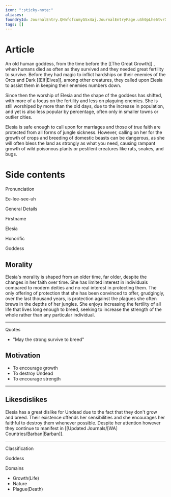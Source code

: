 ```yaml
---
icon: ":sticky-note:"
aliases: 
foundryId: JournalEntry.QHnfcfcumyGSx4aj.JournalEntryPage.uSh0pLhe6tvrXS2d
tags: []
---
```


# Article
An old human goddess, from the time before the [[The Great Growth]] , when humans died as often as they survived and they needed great fertility to survive. Before they had magic to inflict hardships on their enemies of the Orcs and Dark [[Elf|Elves]], among other creatures, they called upon Elesia to assist them in keeping their enemies numbers down. 

Since then the worship of Elesia and the shape of the goddess has shifted, with more of a focus on the fertility and less on plaguing enemies. She is still worshiped by more than the old days, due to the increase in population, and yet is also less popular by percentage, often only in smaller towns or outlier cities.

Elesia is safe enough to call upon for marriages and those of true faith are protected from all forms of jungle sickness. However, calling on her for the growth of crops and breeding of domestic beasts can be dangerous, as she will often bless the land as strongly as what you need, causing rampant growth of wild poisonous plants or pestilent creatures like rats, snakes, and bugs.


# Side contents
Pronunciation

Ee-lee-see-uh

General Details

Firstname

Elesia

Honorific

Goddess

## Morality

Elesia's morality is shaped from an older time, far older, despite the changes in her faith over time. She has limited interest in individuals compared to modern deities and no real interest in protecting them. The only offering of protection that she has been convinced to offer, grudgingly, over the last thousand years, is protection against the plagues she often brews in the depths of her jungles. She enjoys increasing the fertility of all life that lives long enough to breed, seeking to increase the strength of the whole rather than any particular individual.

* * *

Quotes

*   "May the strong survive to breed"

## Motivation

*   To encourage growth
*   To destroy Undead
*   To encourage strength

* * *

## Likesdislikes

Elesia has a great dislike for Undead due to the fact that they don't grow and breed. Their existence offends her sensibilities and she encourages her faithful to destroy them whenever possible. Despite her attention however they continue to manifest in [[Updated Journals/[WA] Countries/Barban|Barban]].

* * *

Classification

Goddess

Domains

*   Growth(Life)
*   Nature
*   Plague(Death)